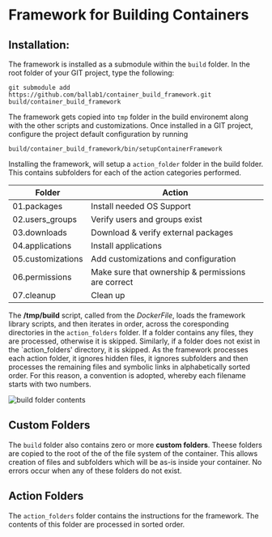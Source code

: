 # Framework for Building Containers

## Installation:

The framework is installed as a submodule within the `build` folder. In the root folder of your GIT project, type the following:
```
git submodule add https://github.com/ballab1/container_build_framework.git build/container_build_framework
```

The framework gets copied into `tmp` folder in the build environemt along with the other scripts and customizations.
Once installed in a GIT project, configure the project default configuration by running 
```
build/container_build_framework/bin/setupContainerFramework
```

Installing the framework, will setup a `action_folder` folder in the build folder. This contains subfolders for each of the action categories performed.

Folder | Action
--- | --- 
01.packages |  Install needed OS Support
02.users_groups | Verify users and groups exist
03.downloads | Download & verify external packages
04.applications | Install applications
05.customizations | Add customizations and configuration
06.permissions | Make sure that ownership & permissions are correct
07.cleanup | Clean up 

The **/tmp/build** script, called from the *DockerFile*, loads the framework library scripts, and then iterates in order, across the coresponding directories in the `action_folders` folder.
If a folder contains any files, they are processed, otherwise it is skipped. Similarly, if a folder does not exist in the `action_folders' directory, it is skipped.
As the framework processes each action folder, it ignores hidden files, it ignores subfolders and then processes the remaining files and symbolic links in alphabetically sorted order.
For this reason, a convention is adopted, whereby each filename starts with two numbers.

![build folder contents](https://github.com/ballab1/container_build_framework/blob/dev/refactor/docs/build_folder_contents.png) 


## Custom Folders

The `build` folder also contains zero or more **custom folders**. Theese folders are copied to the root of the of the file system of the container. This allows creation of files and subfolders which will be as-is inside your container. No errors occur when any of these folders do not exist.


## Action Folders
The `action_folders` folder contains the instructions for the framework. The contents of this folder are processed in sorted order.



